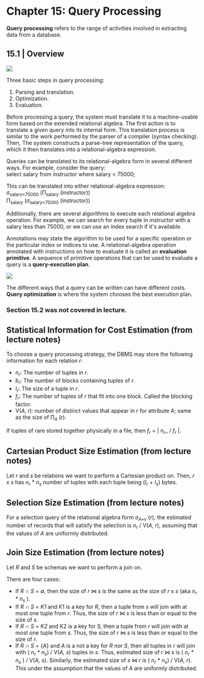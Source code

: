 # Chapter 15: Query Processing

**Query processing** refers to the range of activities involved in extracting data from a
database.

## 15.1 | Overview
![](https://github.com/stinsan/CS-4513-Database-Management-Systems/blob/master/Screenshots/databases-107.png)

Three basic steps in query processing:
1. Parsing and translation.
2. Optimization.
3. Evaluation.

Before processing a query, the system must translate it to a machine-usable form based on the extended relational algebra. 
The first action is to translate a given query into its internal form. This translation process is similar to the work performed
by the parser of a compiler (syntax checking). Then, The system constructs a
parse-tree representation of the query, which it then translates into a relational-algebra
expression.

Queries can be translated to its relational-algebra form in several different ways.
For example, consider the query: <br>
select salary
from instructor
where salary < 75000;

This can be translated into either relational-algebra expression: <br>
σ<sub>salary<75000</sub> (Π<sub>salary</sub> (instructor)) <br>
Π<sub>salary</sub> (σ<sub>salary<75000</sub> (instructor))

Additionally, there are several algorithms to execute each relational algebra operation. For example, we can search for every tuple in instructor with a salary less than 75000, or we can use an index search if it's available.

Annotations may state the algorithm to be used for a specific operation or the particular index or indices to use. A relational-algebra operation annotated with instructions on how to evaluate it is called an **evaluation primitive**. A sequence of
primitive operations that can be used to evaluate a query is a **query-execution plan**.

![](https://github.com/stinsan/CS-4513-Database-Management-Systems/blob/master/Screenshots/databases-108.png)

The different ways that a query can be written can have different costs. **Query optimization** is where the system chooses the best execution plan.

### Section 15.2 was not covered in lecture.

## Statistical Information for Cost Estimation (from lecture notes)

To choose a query processing strategy, the DBMS may store the following information for each relation _r_:

- _n<sub>r</sub>_: The number of tuples in _r_.
- _b<sub>r</sub>_: The number of blocks containing tuples of _r_.
- _I<sub>r</sub>_: The size of a tuple in _r_.
- _f<sub>r</sub>_: The number of tuples of _r_ that fit into one block. Called the blocking factor.
- V(_A_, _r_): number of distinct values that appear in _r_ for attribute A; same as the size of ∏<sub>_A_</sub> (_r_).

If tuples of rare stored together physically in a file, then _f<sub>r</sub>_ = | n<sub>r</sub>_ / _f<sub>r</sub>_ |.

## Cartesian Product Size Estimation (from lecture notes)
Let _r_ and _s_ be relations we want to perform a Cartesian product on. Then, _r_ x _s_ has _n<sub>r</sub>_ *  _n<sub>s</sub>_  number of tuples with each tuple being (_I<sub>r</sub>_ + _I<sub>s</sub>_) bytes.

## Selection Size Estimation (from lecture notes)
For a selection query of the relational algebra form σ<sub>_A=v_</sub> (_r_), the estimated number of records that will satisfy the selection is _n<sub>r</sub>_ / V(_A_, _r_), assuming that the values of _A_ are uniformly distributed.

## Join Size Estimation (from lecture notes)
Let _R_ and _S_ be schemas we want to perform a join on.

There are four cases:
- If _R_ ∩ _S_ = ∅, then the size of _r_ ⋈ _s_ is the same as the size of _r_ x _s_ (aka _n<sub>r</sub>_ *  _n<sub>s</sub>_ ).
- If  _R_ ∩ _S_ = _K1_ and K1 is a key for _R_, then a tuple from _s_ will join with at most one tuple from _r_. Thus, the size of _r_ ⋈ _s_ is less than or equal to the size of _s_.
- If  _R_ ∩ _S_ = _K2_ and K2 is a key for _S_, then a tuple from _r_ will join with at most one tuple from _s_. Thus, the size of _r_ ⋈ _s_ is less than or equal to the size of _r_. 
- If  _R_ ∩ _S_ = {_A_} and _A_ is a not a key for _R_ nor _S_, then all tuples in _r_ will join with ( _n<sub>r</sub>_ * _n<sub>s</sub>_) / V(_A, s_) tuples in _s_. Thus, estimated size of _r_ ⋈ _s_ is ( _n<sub>r</sub>_ * _n<sub>s</sub>_ ) / V(_A, s_).
Similarly, the estimated size of _s_ ⋈ _r_ is ( _n<sub>r</sub>_ * _n<sub>s</sub>_) / V(_A, r_). This under the assumption that the values of _A_ are uniformly distributed.
